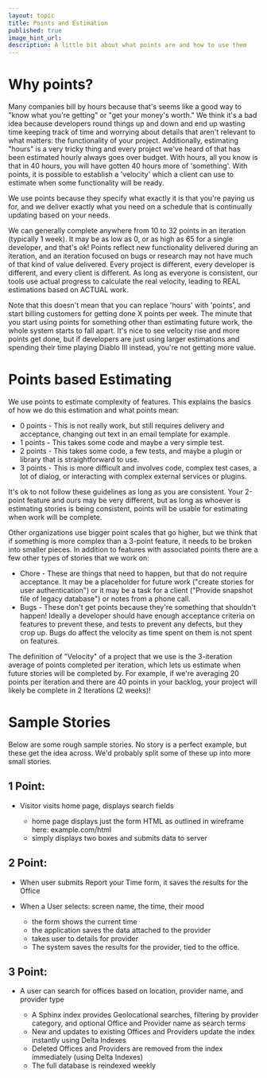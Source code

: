 ```yaml
---
layout: topic
title: Points and Estimation
published: true
image_hint_url:
description: A little bit about what points are and how to use them
---
```


# Why points?

Many companies bill by hours because that's seems like a good way to "know what
you're getting" or "get your money's worth." We think it's a bad idea because
developers round things up and down and end up wasting time keeping track of
time and worrying about details that aren't relevant to what matters: the
functionality of your project. Additionally, estimating "hours" is a very tricky
thing and every project we've heard of that has been estimated hourly always
goes over budget. With hours, all you know is that in 40 hours, you will have
gotten 40 hours more of 'something'. With points, it is possible to establish a
'velocity' which a client can use to estimate when some functionality will be
ready.

We use points because they specify what exactly it is that you're paying us for,
and we deliver exactly what you need on a schedule that is continually updating
based on your needs.

We can generally complete anywhere from 10 to 32 points in an iteration
(typically 1 week). It may be as low as 0, or as high as 65 for a single
developer, and that's ok! Points reflect new functionality delivered during an
iteration, and an iteration focused on bugs or research may not have much of
that kind of value delivered. Every project is different, every developer is
different, and every client is different. As long as everyone is consistent, our
tools use actual progress to calculate the real velocity, leading to REAL
estimations based on ACTUAL work.

Note that this doesn't mean that you can replace 'hours' with 'points', and
start billing customers for getting done X points per week. The minute that you
start using points for something other than estimating future work, the whole
system starts to fall apart. It's nice to see velocity rise and more points get
done, but if developers are just using larger estimations and spending their
time playing Diablo III instead, you're not getting more value.

# Points based Estimating

We use points to estimate complexity of features. This explains the basics of
how we do this estimation and what points mean:

* 0 points - This is not really work, but still requires delivery and
  acceptance, changing out text in an email template for example.
* 1 points - This takes some code and maybe a very simple test.
* 2 points - This takes some code, a few tests, and maybe a plugin or library
  that is straightforward to use.
* 3 points - This is more difficult and involves code, complex test cases, a lot
  of dialog, or interacting with complex external services or plugins.

It's ok to not follow these guidelines as long as you are consistent. Your
2-point feature and ours may be very different, but as long as whoever is
estimating stories is being consistent, points will be usable for estimating
when work will be complete.

Other organizations use bigger point scales that go higher, but we think that if
something is more complex than a 3-point feature, it needs to be broken into
smaller pieces. In addition to features with associated points there are a few
other types of stories that we work on:

* Chore - These are things that need to happen, but that do not require
  acceptance. It may be a placeholder for future work ("create stories for user
  authentication") or it may be a task for a client ("Provide snapshot file of
  legacy database") or notes from a phone call.
* Bugs - These don't get points because they're something that shouldn't happen!
  Ideally a developer should have enough acceptance criteria on features to
  prevent these, and tests to prevent any defects, but they crop up. Bugs do
  affect the velocity as time spent on them is not spent on features.

The definition of "Velocity" of a project that we use is the 3-iteration average
of points completed per iteration, which lets us estimate when future stories
will be completed by. For example, if we're averaging 20 points per iteration
and there are 40 points in your backlog, your project will likely be complete in
2 Iterations (2 weeks)!

# Sample Stories

Below are some rough sample stories. No story is a perfect example, but these
get the idea across. We'd probably split some of these up into more small
stories.

## 1 Point:

* Visitor visits home page, displays search fields

  * home page displays just the form HTML as outlined in wireframe here:
    example.com/html
  * simply displays two boxes and submits data to server

## 2 Point:

* When user submits Report your Time form, it saves the results for the Office

* When a User selects: screen name, the time, their mood

  * the form shows the current time
  * the application saves the data attached to the provider
  * takes user to details for provider
  * The system saves the results for the provider, tied to the office.

## 3 Point:

* A user can search for offices based on location, provider name, and provider
  type

  * A Sphinx index provides Geolocational searches, filtering by provider
    category, and optional Office and Provider name as search terms
  * New and updates to existing Offices and Providers update the index instantly
    using Delta Indexes
  * Deleted Offices and Providers are removed from the index immediately (using
    Delta Indexes)
  * The full database is reindexed weekly
